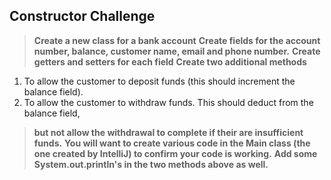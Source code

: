 ## Constructor Challenge

> **Create a new class for a bank account**
> **Create fields for the account number, balance, customer name, email and phone number.**
> **Create getters and setters for each field**
> **Create two additional methods**
 1. To allow the customer to deposit funds (this should increment the balance field).
 2. To allow the customer to withdraw funds. This should deduct from the balance field,
> **but not allow the withdrawal to complete if their are insufficient funds.**
> **You will want to create various code in the Main class (the one created by IntelliJ) to confirm your code is working.**
> **Add some System.out.println's in the two methods above as well.**